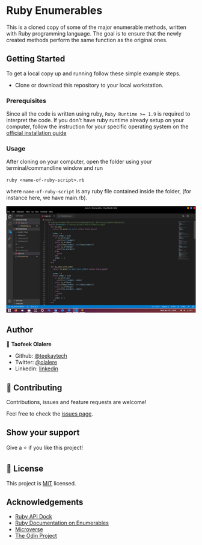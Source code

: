# Ruby Enumerables

This is a cloned copy of some of the major enumerable methods, written with Ruby programming language. The goal is to ensure that the newly created methods perform the same function as the original ones.

## Getting Started

To get a local copy up and running follow these simple example steps.

- Clone or download this repository to your local workstation.

### Prerequisites

Since all the code is written using ruby, `Ruby Runtime >= 1.9` is required to interpret the code. If you don't have ruby runtime already setup on your computer, follow the instruction for your specific operating system on the [official installation guide](https://www.ruby-lang.org/en/documentation/installation/)

### Usage

After cloning on your computer, open the folder using your terminal/commandline window and run

`ruby <name-of-ruby-script>.rb`

where `name-of-ruby-script` is any ruby file contained inside the folder, (for instance here, we have main.rb).

  ![screenshot](/assets/img/screen.png)

## Author

👤 **Taofeek Olalere**

- Github: [@teekaytech](https://github.com/teekaytech)
- Twitter: [@olalere](https://twitter.com/ola_lere)
- Linkedin: [linkedin](https://linkedin.com/in/teekaytech)

## 🤝 Contributing

Contributions, issues and feature requests are welcome!

Feel free to check the [issues page](issues/).

## Show your support

Give a ⭐️ if you like this project!

## 📝 License

This project is [MIT](lic.url) licensed.

## Acknowledgements

- [Ruby API Dock](https://apidock.com/ruby)
- [Ruby Documentation on Enumerables](https://ruby-doc.org/core-2.6.5/Enumerable.html)
- [Microverse](https://microverse.pathwright.com/library/fast-track-curriculum/69047/path/step/57421589/)
- [The Odin Project](https://www.theodinproject.com/courses/ruby-programming/lessons/basic-enumerable-methods#learning-outcomes)
